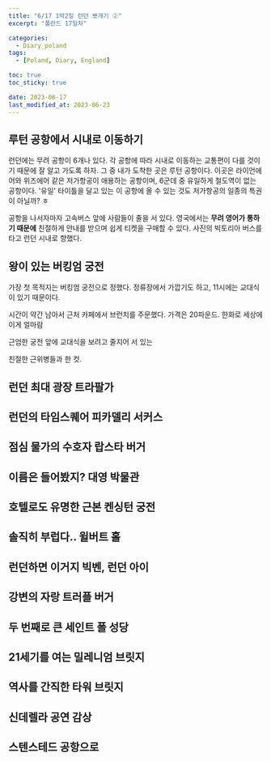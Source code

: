 ```yaml
---
title: "6/17 1박2일 런던 뽀개기 ②"
excerpt: "폴란드 17일차"

categories:
  - Diary_poland
tags:
  - [Poland, Diary, England]

toc: true
toc_sticky: true

date: 2023-06-17
last_modified_at: 2023-06-23
---
```


## 루턴 공항에서 시내로 이동하기

런던에는 무려 공항이 6개나 있다. 각 공항에 따라 시내로 이동하는 교통편이 다를 것이기 때문에 잘 알고 가도록 하자. 그 중 내가 도착한 곳은 루턴 공항이다. 이곳은 라이언에어와 위즈에어 같은 저가항공이 애용하는 공항이며, 6군데 중 유일하게 철도역이 없는 공항이다. '유일' 타이틀을 달고 있는 이 공항에 올 수 있는 것도 저가항공의 일종의 특권이 아닐까? ㅎ

공항을 나서자마자 고속버스 앞에 사람들이 줄을 서 있다. 영국에서는 **무려 영어가 통하기 때문에** 친절하게 안내를 받으며 쉽게 티켓을 구매할 수 있다. 사진의 빅토리아 버스를 타고 런던 시내로 향했다.

## 왕이 있는 버킹엄 궁전

가장 첫 목적지는 버킹엄 궁전으로 정했다. 정류장에서 가깝기도 하고, 11시에는 교대식이 있기 때문이다.

시간이 약간 남아서 근처 카페에서 브런치를 주문했다. 가격은 20파운드. 한화로 세상에 이게 얼마람

근엄한 궁전 앞에 교대식을 보려고 줄지어 서 있는

친절한 근위병들과 한 컷.

## 런던 최대 광장 트라팔가

## 런던의 타임스퀘어 피카델리 서커스

## 점심 물가의 수호자 랍스타 버거

## 이름은 들어봤지? 대영 박물관

## 호텔로도 유명한 근본 켄싱턴 궁전

## 솔직히 부럽다.. 윌버트 홀

## 런던하면 이거지 빅벤, 런던 아이

## 강변의 자랑 트러플 버거

## 두 번째로 큰 세인트 폴 성당

## 21세기를 여는 밀레니엄 브릿지

## 역사를 간직한 타워 브릿지

## 신데렐라 공연 감상

## 스텐스테드 공항으로

<!-- <p align="center">
<img src="https://drive.google.com/uc?id=17Zy402H2JCDxJSQNGYdD3usmiGj_BG1C" width="45%">
</p> -->

